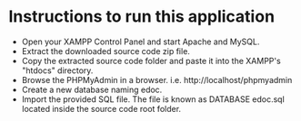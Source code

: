 # Instructions to run this application
- Open your XAMPP Control Panel and start Apache and MySQL.
- Extract the downloaded source code zip file.
- Copy the extracted source code folder and paste it into the XAMPP's "htdocs" directory.
- Browse the PHPMyAdmin in a browser. i.e. http://localhost/phpmyadmin
- Create a new database naming edoc.
- Import the provided SQL file. The file is known as DATABASE edoc.sql located inside the source code root folder.
